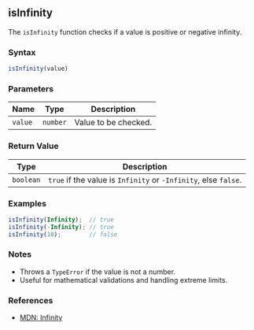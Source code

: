 ## isInfinity

The `isInfinity` function checks if a value is positive or negative infinity.

### Syntax

```typescript
isInfinity(value)
```

### Parameters

| Name    | Type     | Description           |
|---------|----------|-----------------------|
| `value` | `number` | Value to be checked.  |

### Return Value

| Type      | Description                                                        |
|-----------|--------------------------------------------------------------------|
| `boolean` | `true` if the value is `Infinity` or `-Infinity`, else `false`.    |

### Examples

```typescript
isInfinity(Infinity);  // true
isInfinity(-Infinity); // true
isInfinity(10);        // false
```

### Notes

- Throws a `TypeError` if the value is not a number.
- Useful for mathematical validations and handling extreme limits.

### References
- [MDN: Infinity](https://developer.mozilla.org/en-US/docs/Web/JavaScript/Reference/Global_Objects/Infinity)